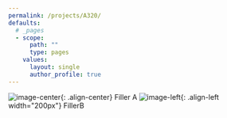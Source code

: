 ```yaml
---
permalink: /projects/A320/
defaults:
  # _pages
  - scope:
      path: ""
      type: pages
    values:
      layout: single
      author_profile: true
---
```


![image-center](https://media.darkwire.com/IMG_3107.JPG){: .align-center}
Filler A
![image-left](https://media.darkwire.com/IMG_6372.JPG){: .align-left width="200px"}
FillerB

<!--<div>
	<img src="https://media.darkwire.com/IMG_3107.JPG" width="400" style="float: right;">
	Completed A320 models on 3D-printed stands.
</div>-->
